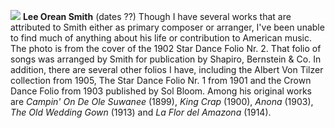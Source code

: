 ![](/leeosmith.jpg)
**Lee Orean Smith** (dates ??) Though I have several works that are attributed to Smith either as primary composer or arranger, I've been unable to find much of anything about his life or contribution to American music. The photo is from the cover of the 1902 Star Dance Folio Nr. 2. That folio of songs was arranged by Smith for publication by Shapiro, Bernstein & Co. In addition, there are several other folios I have, including the Albert Von Tilzer collection from 1905, The Star Dance Folio Nr. 1 from 1901 and the Crown Dance Folio from 1903 published by Sol Bloom. Among his original works are *Campin' On De Ole Suwanee* (1899), *King Crap* (1900), *Anona* (1903), *The Old Wedding Gown* (1913) and *La Flor del Amazona* (1914). 



 